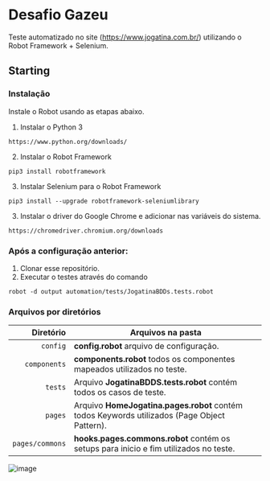 # Desafio Gazeu
Teste automatizado no site (https://www.jogatina.com.br/) utilizando o Robot Framework + Selenium.

## Starting

### Instalação

Instale o Robot usando as etapas abaixo.

1. Instalar o Python 3
```
https://www.python.org/downloads/
```

2. Instalar o Robot Framework
```
pip3 install robotframework
```

3. Instalar Selenium para o Robot Framework
```
pip3 install --upgrade robotframework-seleniumlibrary
```

3. Instalar o driver do Google Chrome e adicionar nas variáveis do sistema.
```
https://chromedriver.chromium.org/downloads
```

### Após a configuração anterior:

1. Clonar esse repositório.
2. Executar o testes através do comando
```
robot -d output automation/tests/JogatinaBDDs.tests.robot
```

### Arquivos por diretórios

|               Diretório | Arquivos na pasta                                                               |
| ----------------------: | ----------------------------------------------------------------------------- |
|                `config` | **config.robot** arquivo de configuração.  |
|            `components` | **components.robot** todos os componentes mapeados utilizados no teste.                            |
|                 `tests` | Arquivo **JogatinaBDDS.tests.robot** contém todos os casos de teste.   |
|                 `pages` | Arquivo **HomeJogatina.pages.robot** contém todos Keywords utilizados (Page Object Pattern).|
|         `pages/commons` | **hooks.pages.commons.robot** contém os setups para inicio e fim utilizados no teste.             |
![image](https://user-images.githubusercontent.com/109600851/203045134-2f535119-b0c9-4f3b-889f-6a72689915ef.png)
